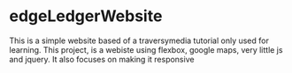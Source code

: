 # edgeLedgerWebsite

This is a simple website based of a traversymedia tutorial only used for learning.
This project, is a webiste using flexbox, google maps, very little js and jquery.
It also focuses on making it responsive
